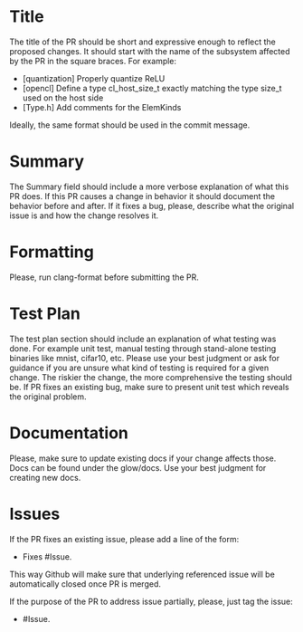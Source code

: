 # Title

The title of the PR should be short and expressive enough to reflect the proposed changes.
It should start with the name of the subsystem affected by the PR in the square braces.
For example:
* [quantization] Properly quantize ReLU
* [opencl] Define a type cl_host_size_t exactly matching the type size_t used on the host side
* [Type.h] Add comments for the ElemKinds

Ideally, the same format should be used in the commit message.

# Summary

The Summary field should include a more verbose explanation of what this PR does.
If this PR causes a change in behavior it should document the behavior before and after.
If it fixes a bug, please, describe what the original issue is and how the change resolves it.

# Formatting

Please, run clang-format before submitting the PR.

# Test Plan

The test plan section should include an explanation of what testing was done.
For example unit test, manual testing through stand-alone testing binaries like mnist, cifar10, etc.
Please use your best judgment or ask for guidance if you are unsure what kind of testing is required for a given change.
The riskier the change, the more comprehensive the testing should be.
If PR fixes an existing bug, make sure to present unit test which reveals the original problem.

# Documentation

Please, make sure to update existing docs if your change affects those.
Docs can be found under the glow/docs. Use your best judgment for creating new docs.

# Issues

If the PR fixes an existing issue, please add a line of the form:
* Fixes #Issue.

This way Github will make sure that underlying referenced issue will be automatically closed once PR is merged.

If the purpose of the PR to address issue partially, please, just tag the issue:
* #Issue.
